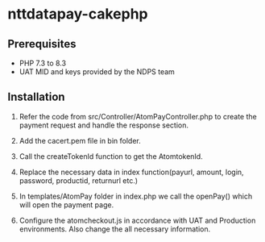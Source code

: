 # nttdatapay-cakephp

## Prerequisites
- PHP 7.3 to 8.3
- UAT MID and keys provided by the NDPS team

## Installation
1. Refer the code from src/Controller/AtomPayController.php to create the payment request and handle the response section.

2. Add the cacert.pem file in bin folder.

3. Call the createTokenId function to get the AtomtokenId.

4. Replace the necessary data in index function(payurl, amount, login, password, productid, returnurl etc.)

5. In templates/AtomPay folder in index.php we call the openPay() which will open the payment page.

6. Configure the atomcheckout.js in accordance with UAT and Production environments. Also change the all necessary information.
